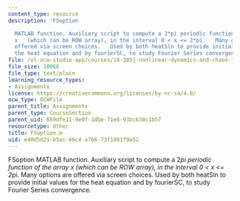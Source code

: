 ```yaml
---
content_type: resource
description: 'FSoption

  MATLAB function. Auxiliary script to compute a 2*pi periodic function of the array
  x   (which can be ROW array), in the interval 0 < x <= 2*pi.   Many options are
  offered via screen choices.   Used by both heatSln to provide initial values for
  the heat equation and by fourierSC, to study Fourier Series convergence.'
file: /ol-ocw-studio-app/courses/18-385j-nonlinear-dynamics-and-chaos-fall-2004/e40d5d21b5ac66c4a76673f1081f9a52_FSoption.m
file_size: 10066
file_type: text/plain
learning_resource_types:
- Assignments
license: https://creativecommons.org/licenses/by-nc-sa/4.0/
ocw_type: OCWFile
parent_title: Assignments
parent_type: CourseSection
parent_uid: 659dfe11-9e0f-3dbe-71e8-93bc630c1b57
resourcetype: Other
title: FSoption.m
uid: e40d5d21-b5ac-66c4-a766-73f1081f9a52
---
```

FSoption
MATLAB function. Auxiliary script to compute a 2*pi periodic function of the array x   (which can be ROW array), in the interval 0 < x <= 2*pi.   Many options are offered via screen choices.   Used by both heatSln to provide initial values for the heat equation and by fourierSC, to study Fourier Series convergence.